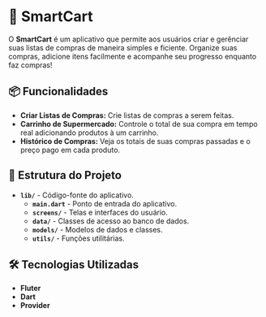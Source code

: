 # 🛒 SmartCart 

O **SmartCart** é um aplicativo que permite aos usuários criar e gerênciar suas listas de compras de maneira simples e ficiente. Organize suas compras, adicione itens facilmente e acompanhe seu progresso enquanto faz compras!

## 📦 Funcionalidades
- **Criar Listas de Compras:** Crie listas de compras a serem feitas. 
- **Carrinho de Supermercado:** Controle o total de sua compra em tempo real adicionando produtos à um carrinho.
- **Histórico de Compras:** Veja os totais de suas compras passadas e o preço pago em cada produto.

## 📂 Estrutura do Projeto
- **`lib/`** - Código-fonte do aplicativo.
  - **`main.dart`** - Ponto de entrada do aplicativo.
  - **`screens/`** - Telas e interfaces do usuário.
  - **`data/`** - Classes de acesso ao banco de dados.
  - **`models/`** - Modelos de dados e classes.
  - **`utils/`** - Funções utilitárias.

## 🛠 Tecnologias Utilizadas
- **Fluter**
- **Dart**
- **Provider**
